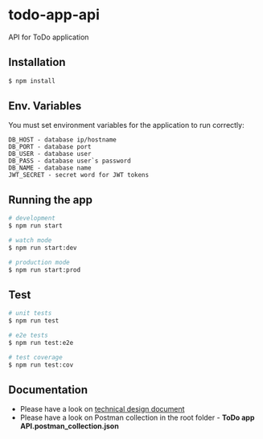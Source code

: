 # todo-app-api
API for ToDo application

## Installation

```bash
$ npm install
```

## Env. Variables
You must set environment variables for the application to run correctly:
```
DB_HOST - database ip/hostname 
DB_PORT - database port
DB_USER - database user
DB_PASS - database user`s password
DB_NAME - database name
JWT_SECRET - secret word for JWT tokens
```

## Running the app

```bash
# development
$ npm run start

# watch mode
$ npm run start:dev

# production mode
$ npm run start:prod
```

## Test

```bash
# unit tests
$ npm run test

# e2e tests
$ npm run test:e2e

# test coverage
$ npm run test:cov
```

## Documentation
- Please have a look on [technical design document](DESIGN.md)
- Please have a look on Postman collection in the root folder - **ToDo app API.postman_collection.json**

